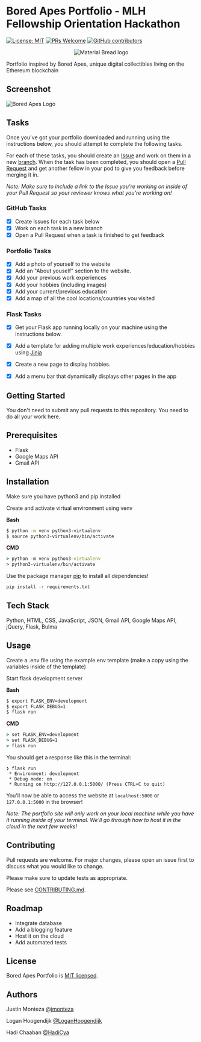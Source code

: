 # Bored Apes Portfolio - MLH Fellowship Orientation Hackathon

[![License: MIT](https://img.shields.io/badge/License-MIT-yellow.svg)](https://opensource.org/licenses/MIT) 
[![PRs Welcome](https://img.shields.io/badge/PRs-welcome-brightgreen.svg?style=flat-square)](https://makeapullrequest.com)
[![GitHub contributors](https://badgen.net/github/contributors/MLH-Fellowship/project-bored-apes)](https://github.com/MLH-Fellowship/project-bored-apes/graphs/contributors)


<p align="center">
  <img src="https://storage.googleapis.com/justinmonteza/logo.png" alt="Material Bread logo">
</p>

Portfolio inspired by Bored Apes, unique digital collectibles living on the Ethereum blockchain 

## Screenshot

![Bored Apes Logo](https://storage.googleapis.com/justinmonteza/Screen%20Shot%202022-06-06%20at%2011.11.51%20AM.png)

## Tasks

Once you've got your portfolio downloaded and running using the instructions below, you should attempt to complete the following tasks.

For each of these tasks, you should create an [Issue](https://docs.github.com/en/issues/tracking-your-work-with-issues/about-issues) and work on them in a new [branch](https://docs.github.com/en/pull-requests/collaborating-with-pull-requests/proposing-changes-to-your-work-with-pull-requests/about-branches). When the task has been completed, you should open a [Pull Request](https://docs.github.com/en/pull-requests/collaborating-with-pull-requests/proposing-changes-to-your-work-with-pull-requests/about-pull-requests) and get another fellow in your pod to give you feedback before merging it in.

*Note: Make sure to include a link to the Issue you're working on inside of your Pull Request so your reviewer knows what you're working on!*

### GitHub Tasks
- [x] Create Issues for each task below
- [x] Work on each task in a new branch
- [x] Open a Pull Request when a task is finished to get feedback

### Portfolio Tasks
- [x] Add a photo of yourself to the website
- [x] Add an "About youself" section to the website.
- [x] Add your previous work experiences
- [x] Add your hobbies (including images)
- [x] Add your current/previous education
- [x] Add a map of all the cool locations/countries you visited

### Flask Tasks
- [x] Get your Flask app running locally on your machine using the instructions below.
- [x] Add a template for adding multiple work experiences/education/hobbies using [Jinja](https://jinja.palletsprojects.com/en/3.0.x/api/#basics)
- [x] Create a new page to display hobbies.
- [x] Add a menu bar that dynamically displays other pages in the app


## Getting Started

You don't need to submit any pull requests to this repository. You need to do all your work here.

## Prerequisites
- Flask
- Google Maps API
- Gmail API

## Installation

Make sure you have python3 and pip installed

Create and activate virtual environment using venv

**Bash**
```bash
$ python -m venv python3-virtualenv
$ source python3-virtualenv/bin/activate
```

**CMD**
```cmd
> python -m venv python3-virtualenv
> python3-virtualenv/bin/activate
```

Use the package manager [pip](https://pip.pypa.io/en/stable/) to install all dependencies!

```bash
pip install -r requirements.txt
```

## Tech Stack
Python, HTML, CSS, JavaScript, JSON, Gmail API, Google Maps API, jQuery, Flask, Bulma

## Usage

Create a .env file using the example.env template (make a copy using the variables inside of the template)

Start flask development server

**Bash**
```bash
$ export FLASK_ENV=development
$ export FLASK_DEBUG=1
$ flask run
```

**CMD**
```cmd
> set FLASK_ENV=development
> set FLASK_DEBUG=1
> flask run
```

You should get a response like this in the terminal:
```
❯ flask run
 * Environment: development
 * Debug mode: on
 * Running on http://127.0.0.1:5000/ (Press CTRL+C to quit)
```

You'll now be able to access the website at `localhost:5000` or `127.0.0.1:5000` in the browser! 

*Note: The portfolio site will only work on your local machine while you have it running inside of your terminal. We'll go through how to host it in the cloud in the next few weeks!* 

## Contributing

Pull requests are welcome. For major changes, please open an issue first to discuss what you would like to change.

Please make sure to update tests as appropriate.

Please see [CONTRIBUTING.md](./CONTRIBUTING.md).

## Roadmap
- Integrate database
- Add a blogging feature
- Host it on the cloud
- Add automated tests

## License

Bored Apes Portfolio is [MIT licensed](./LICENSE).

## Authors
Justin Monteza [@jmonteza](https://github.com/jmonteza) 

Logan Hoogendijk [@LoganHoogendijk](https://github.com/LoganHoogendijk) 

Hadi Chaaban [@HadiCya](https://github.com/HadiCya) 

